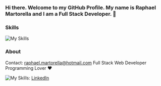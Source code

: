 ### Hi there. Welcome to my GitHub Profile. My name is Raphael Martorella and I am a Full Stack Developer. 👋

### Skills
![My Skills](https://skillicons.dev/icons?i=js,html,css,react,nodejs,mongodb,mysql,tailwind,next&perline=3)


### About 


Contact: raphael.martorella@hotmail.com
Full Stack Web Developer
Programming Lover ❤️

![My Skills](https://skillicons.dev/icons?i=linkedin): [LinkedIn](https://www.linkedin.com/in/raphael-marques-martorella/)



